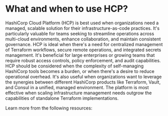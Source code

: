 # What and when to use HCP?

HashiCorp Cloud Platform (HCP) is best used when organizations need a managed, scalable solution for their infrastructure-as-code practices. It's particularly valuable for teams seeking to streamline operations across multi-cloud environments, enhance collaboration, and maintain consistent governance. HCP is ideal when there's a need for centralized management of Terraform workflows, secure remote operations, and integrated secrets management. It's beneficial for large enterprises or growing teams that require robust access controls, policy enforcement, and audit capabilities. HCP should be considered when the complexity of self-managing HashiCorp tools becomes a burden, or when there's a desire to reduce operational overhead. It's also useful when organizations want to leverage the synergies between different HashiCorp products like Terraform, Vault, and Consul in a unified, managed environment. The platform is most effective when scaling infrastructure management needs outgrow the capabilities of standalone Terraform implementations.

Learn more from the following resources:

